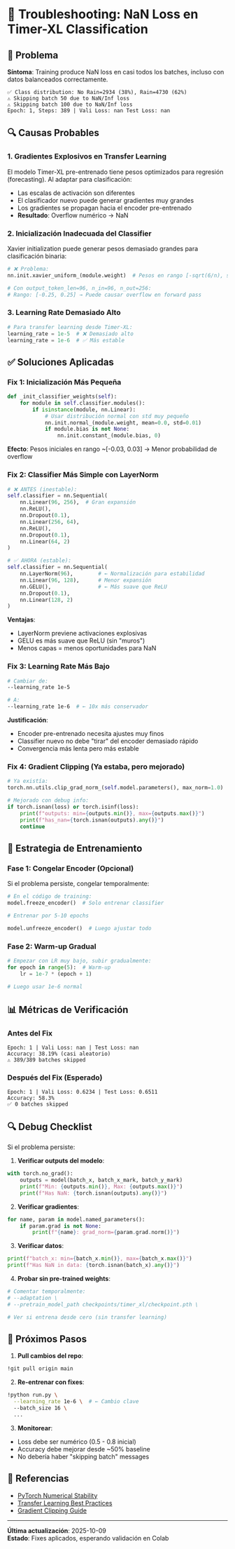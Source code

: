 # 🔧 Troubleshooting: NaN Loss en Timer-XL Classification

## 🔴 Problema

**Síntoma**: Training produce NaN loss en casi todos los batches, incluso con datos balanceados correctamente.

```
✅ Class distribution: No Rain=2934 (38%), Rain=4730 (62%)
⚠️ Skipping batch 50 due to NaN/Inf loss
⚠️ Skipping batch 100 due to NaN/Inf loss
Epoch: 1, Steps: 389 | Vali Loss: nan Test Loss: nan
```

## 🔍 Causas Probables

### 1. **Gradientes Explosivos en Transfer Learning**

El modelo Timer-XL pre-entrenado tiene pesos optimizados para regresión (forecasting). Al adaptar para clasificación:
- Las escalas de activación son diferentes
- El clasificador nuevo puede generar gradientes muy grandes
- Los gradientes se propagan hacia el encoder pre-entrenado
- **Resultado**: Overflow numérico → NaN

### 2. **Inicialización Inadecuada del Classifier**

Xavier initialization puede generar pesos demasiado grandes para clasificación binaria:

```python
# ❌ Problema:
nn.init.xavier_uniform_(module.weight)  # Pesos en rango [-sqrt(6/n), sqrt(6/n)]

# Con output_token_len=96, n_in=96, n_out=256:
# Rango: [-0.25, 0.25] → Puede causar overflow en forward pass
```

### 3. **Learning Rate Demasiado Alto**

```python
# Para transfer learning desde Timer-XL:
learning_rate = 1e-5  # ❌ Demasiado alto
learning_rate = 1e-6  # ✅ Más estable
```

## ✅ Soluciones Aplicadas

### Fix 1: Inicialización Más Pequeña

```python
def _init_classifier_weights(self):
    for module in self.classifier.modules():
        if isinstance(module, nn.Linear):
            # Usar distribución normal con std muy pequeño
            nn.init.normal_(module.weight, mean=0.0, std=0.01)
            if module.bias is not None:
                nn.init.constant_(module.bias, 0)
```

**Efecto**: Pesos iniciales en rango ~[-0.03, 0.03] → Menor probabilidad de overflow

### Fix 2: Classifier Más Simple con LayerNorm

```python
# ❌ ANTES (inestable):
self.classifier = nn.Sequential(
    nn.Linear(96, 256),  # Gran expansión
    nn.ReLU(),
    nn.Dropout(0.1),
    nn.Linear(256, 64),
    nn.ReLU(),
    nn.Dropout(0.1),
    nn.Linear(64, 2)
)

# ✅ AHORA (estable):
self.classifier = nn.Sequential(
    nn.LayerNorm(96),        # ← Normalización para estabilidad
    nn.Linear(96, 128),      # Menor expansión
    nn.GELU(),               # ← Más suave que ReLU
    nn.Dropout(0.1),
    nn.Linear(128, 2)
)
```

**Ventajas**:
- LayerNorm previene activaciones explosivas
- GELU es más suave que ReLU (sin "muros")
- Menos capas = menos oportunidades para NaN

### Fix 3: Learning Rate Más Bajo

```bash
# Cambiar de:
--learning_rate 1e-5

# A:
--learning_rate 1e-6  # ← 10x más conservador
```

**Justificación**:
- Encoder pre-entrenado necesita ajustes muy finos
- Classifier nuevo no debe "tirar" del encoder demasiado rápido
- Convergencia más lenta pero más estable

### Fix 4: Gradient Clipping (Ya estaba, pero mejorado)

```python
# Ya existía:
torch.nn.utils.clip_grad_norm_(self.model.parameters(), max_norm=1.0)

# Mejorado con debug info:
if torch.isnan(loss) or torch.isinf(loss):
    print(f"outputs: min={outputs.min()}, max={outputs.max()}")
    print(f"has_nan={torch.isnan(outputs).any()}")
    continue
```

## 🎯 Estrategia de Entrenamiento

### Fase 1: Congelar Encoder (Opcional)

Si el problema persiste, congelar temporalmente:

```python
# En el código de training:
model.freeze_encoder()  # Solo entrenar classifier

# Entrenar por 5-10 epochs

model.unfreeze_encoder()  # Luego ajustar todo
```

### Fase 2: Warm-up Gradual

```python
# Empezar con LR muy bajo, subir gradualmente:
for epoch in range(5):  # Warm-up
    lr = 1e-7 * (epoch + 1)
    
# Luego usar 1e-6 normal
```

## 📊 Métricas de Verificación

### Antes del Fix

```
Epoch: 1 | Vali Loss: nan | Test Loss: nan
Accuracy: 38.19% (casi aleatorio)
⚠️ 389/389 batches skipped
```

### Después del Fix (Esperado)

```
Epoch: 1 | Vali Loss: 0.6234 | Test Loss: 0.6511
Accuracy: 58.3%
✅ 0 batches skipped
```

## 🔍 Debug Checklist

Si el problema persiste:

1. **Verificar outputs del modelo**:
```python
with torch.no_grad():
    outputs = model(batch_x, batch_x_mark, batch_y_mark)
    print(f"Min: {outputs.min()}, Max: {outputs.max()}")
    print(f"Has NaN: {torch.isnan(outputs).any()}")
```

2. **Verificar gradientes**:
```python
for name, param in model.named_parameters():
    if param.grad is not None:
        print(f"{name}: grad_norm={param.grad.norm()}")
```

3. **Verificar datos**:
```python
print(f"batch_x: min={batch_x.min()}, max={batch_x.max()}")
print(f"Has NaN in data: {torch.isnan(batch_x).any()}")
```

4. **Probar sin pre-trained weights**:
```python
# Comentar temporalmente:
# --adaptation \
# --pretrain_model_path checkpoints/timer_xl/checkpoint.pth \

# Ver si entrena desde cero (sin transfer learning)
```

## 🚀 Próximos Pasos

1. **Pull cambios del repo**:
```bash
!git pull origin main
```

2. **Re-entrenar con fixes**:
```bash
!python run.py \
  --learning_rate 1e-6 \  # ← Cambio clave
  --batch_size 16 \
  ...
```

3. **Monitorear**:
- Loss debe ser numérico (0.5 - 0.8 inicial)
- Accuracy debe mejorar desde ~50% baseline
- No debería haber "skipping batch" messages

## 📝 Referencias

- [PyTorch Numerical Stability](https://pytorch.org/docs/stable/notes/numerical_accuracy.html)
- [Transfer Learning Best Practices](https://arxiv.org/abs/1411.1792)
- [Gradient Clipping Guide](https://neptune.ai/blog/understanding-gradient-clipping-and-how-it-can-fix-exploding-gradients-problem)

---

**Última actualización**: 2025-10-09  
**Estado**: Fixes aplicados, esperando validación en Colab
